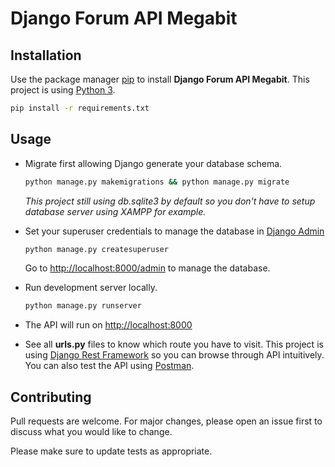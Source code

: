 # Django Forum API Megabit

## Installation

Use the package manager [pip](https://pip.pypa.io/en/stable/) to install **Django Forum API Megabit**. This project is using [Python 3](https://www.python.org/download/releases/3.0/).

```bash
pip install -r requirements.txt
```

## Usage
* Migrate first allowing Django generate your database schema. 
  ```bash
  python manage.py makemigrations && python manage.py migrate
  ```
  _This project still using db.sqlite3 by default so you don't have to setup database server using XAMPP for example._
* Set your superuser credentials to manage the database in [Django Admin](https://docs.djangoproject.com/en/3.1/ref/contrib/admin/)
  ```bash
  python manage.py createsuperuser
  ```
  Go to [http://localhost:8000/admin](http://localhost:8000/admin) to manage the database.
* Run development server locally.
  ```bash
  python manage.py runserver
  ```
* The API will run on [http://localhost:8000](http://localhost:8000)

* See all **urls.py** files to know which route you have to visit. This project is using [Django Rest Framework](https://www.django-rest-framework.org/) so you can browse through API intuitively. You can also test the API using [Postman](https://www.postman.com/).

## Contributing
Pull requests are welcome. For major changes, please open an issue first to discuss what you would like to change.

Please make sure to update tests as appropriate.